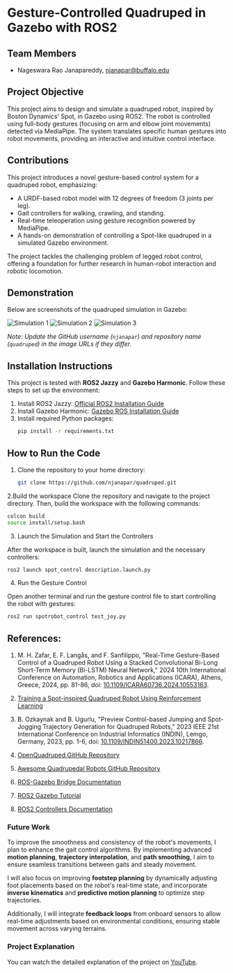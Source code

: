 # Gesture-Controlled Quadruped in Gazebo with ROS2

## Team Members
- Nageswara Rao Janapareddy, njanapar@buffalo.edu

## Project Objective
This project aims to design and simulate a quadruped robot, inspired by Boston Dynamics' Spot, in Gazebo using ROS2. The robot is controlled using full-body gestures (focusing on arm and elbow joint movements) detected via MediaPipe. The system translates specific human gestures into robot movements, providing an interactive and intuitive control interface.

## Contributions
This project introduces a novel gesture-based control system for a quadruped robot, emphasizing:
- A URDF-based robot model with 12 degrees of freedom (3 joints per leg).
- Gait controllers for walking, crawling, and standing.
- Real-time teleoperation using gesture recognition powered by MediaPipe.
- A hands-on demonstration of controlling a Spot-like quadruped in a simulated Gazebo environment.

The project tackles the challenging problem of legged robot control, offering a foundation for further research in human-robot interaction and robotic locomotion.

## Demonstration
Below are screenshots of the quadruped simulation in Gazebo:



![Simulation 1](https://github.com/njanapar/quadruped/blob/main/imgs/sim1.png?raw=true)
![Simulation 2](https://github.com/njanapar/quadruped/blob/main/imgs/sim2.png?raw=true)
![Simulation 3](https://github.com/njanapar/quadruped/blob/main/imgs/sim3.png?raw=true)


*Note: Update the GitHub username (`njanapar`) and repository name (`quadruped`) in the image URLs if they differ.*

## Installation Instructions
This project is tested with **ROS2 Jazzy** and **Gazebo Harmonic**. Follow these steps to set up the environment:

1. Install ROS2 Jazzy: [Official ROS2 Installation Guide](https://docs.ros.org/en/jazzy/Installation.html)
2. Install Gazebo Harmonic: [Gazebo ROS Installation Guide](https://gazebosim.org/docs/latest/ros_installation/)
3. Install required Python packages:
   ```bash
   pip install -r requirements.txt

## How to Run the Code
1. Clone the repository to your home directory:
   ```bash
   git clone https://github.com/njanapar/quadruped.git


2.Build the workspace 
   Clone the repository and navigate to the project directory. Then, build the workspace with the following commands:

   ```bash
   colcon build
   source install/setup.bash
  ```


3. Launch the Simulation and Start the Controllers

After the workspace is built, launch the simulation and the necessary controllers:

```bash
ros2 launch spot_control description.launch.py
```

4. Run the Gesture Control

Open another terminal and run the gesture control file to start controlling the robot with gestures:

```bash
ros2 run spotrobot_control test_joy.py
```
## References:

1. M. H. Zafar, E. F. Langås, and F. Sanfilippo, "Real-Time Gesture-Based Control of a Quadruped Robot Using a Stacked Convolutional Bi-Long Short-Term Memory (Bi-LSTM) Neural Network," 2024 10th International Conference on Automation, Robotics and Applications (ICARA), Athens, Greece, 2024, pp. 81-86, doi: [10.1109/ICARA60736.2024.10553163](https://doi.org/10.1109/ICARA60736.2024.10553163).

2. [Training a Spot-inspired Quadruped Robot Using Reinforcement Learning](https://medium.com/swlh/training-a-spot-inspired-quadruped-robot-using-reinforcement-learning-678b9e5df164)

3. B. Ozkaynak and B. Ugurlu, "Preview Control-based Jumping and Spot-Jogging Trajectory Generation for Quadruped Robots," 2023 IEEE 21st International Conference on Industrial Informatics (INDIN), Lemgo, Germany, 2023, pp. 1-6, doi: [10.1109/INDIN51400.2023.10217866](https://doi.org/10.1109/INDIN51400.2023.10217866).

4. [OpenQuadruped GitHub Repository](https://github.com/OpenQuadruped/spot_mini_mini)

5. [Awesome Quadrupedal Robots GitHub Repository](https://github.com/curieuxjy/Awesome_Quadrupedal_Robots)

6. [ROS-Gazebo Bridge Documentation](https://docs.ros.org/en/jazzy/p/ros_gz_bridge/)

7. [ROS2 Gazebo Tutorial](https://docs.ros.org/en/jazzy/Tutorials/Advanced/Simulators/Gazebo/Gazebo.html)

8. [ROS2 Controllers Documentation](https://github.com/ros-controls/ros2_controllers)

### Future Work

To improve the smoothness and consistency of the robot's movements, I plan to enhance the gait control algorithms. By implementing advanced **motion planning**, **trajectory interpolation**, and **path smoothing**, I aim to ensure seamless transitions between gaits and steady movement.

I will also focus on improving **footstep planning** by dynamically adjusting foot placements based on the robot's real-time state, and incorporate **inverse kinematics** and **predictive motion planning** to optimize step trajectories.

Additionally, I will integrate **feedback loops** from onboard sensors to allow real-time adjustments based on environmental conditions, ensuring stable movement across varying terrains.

### Project Explanation

You can watch the detailed explanation of the project on [YouTube](https://youtu.be/puTWiiMsdBg).

